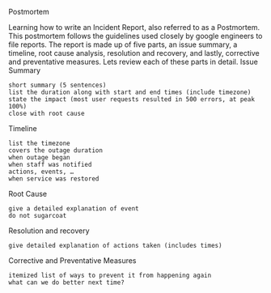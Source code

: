 Postmortem

Learning how to write an Incident Report, also referred to as a Postmortem. This postmortem follows the guidelines used closely by google engineers to file reports. The report is made up of five parts, an issue summary, a timeline, root cause analysis, resolution and recovery, and lastly, corrective and preventative measures. Lets review each of these parts in detail.
Issue Summary

    short summary (5 sentences)
    list the duration along with start and end times (include timezone)
    state the impact (most user requests resulted in 500 errors, at peak 100%)
    close with root cause

Timeline

    list the timezone
    covers the outage duration
    when outage began
    when staff was notified
    actions, events, …
    when service was restored

Root Cause

    give a detailed explanation of event
    do not sugarcoat

Resolution and recovery

    give detailed explanation of actions taken (includes times)

Corrective and Preventative Measures

    itemized list of ways to prevent it from happening again
    what can we do better next time?

